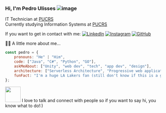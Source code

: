### Hi, I'm Pedro Ulisses ![image](https://i.gifer.com/14Vb.gif)

IT Technician at [PUCRS](https://portal.pucrs.br/)  
Currently studying Information Systems at [PUCRS](https://portal.pucrs.br/)

If you want to get in contact with me:
[![LinkedIn](https://img.shields.io/badge/LinkedIn-0077B5?style=for-the-badge&logo=linkedin&logoColor=white)](https://www.linkedin.com/in/pedro-ulisses-reis-de-dorneles-6047a626b/)
[![Instagram](https://img.shields.io/badge/Instagram-E4405F?style=for-the-badge&logo=instagram&logoColor=white)](https://www.instagram.com/pedro_ulissesrd/)
[![GitHub](https://img.shields.io/badge/GitHub-100000?style=for-the-badge&logo=github&logoColor=white)](https://github.com/UlissesRD)

🙋‍♂️ A little more about me...
```js
const pedro = {
    pronouns: "He" | "Him",
    code: ["Java", "C#", "Python", "GO"],
    askMeAbout: ["Unity", "web dev", "tech", "app dev", "design"],
    architecture: ["Serverless Architecture", "Progressive web applications", "Single page applications"],
    funFact: "I'm a huge LA Lakers fan (still don't know if this is a good thing)"
};
```

<img src="https://github.com/UlissesRD/UlissesRD/assets/144186708/5b047ee2-de1e-4100-8a8e-ff9d6f4c469d" width="50" height="50"> I love to talk and connect with people so if you want to say hi, you know what to do!:)
